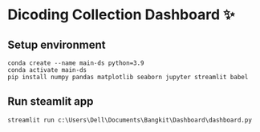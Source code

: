 # Dicoding Collection Dashboard ✨

## Setup environment
```
conda create --name main-ds python=3.9
conda activate main-ds
pip install numpy pandas matplotlib seaborn jupyter streamlit babel
```

## Run steamlit app
```
streamlit run c:\Users\Dell\Documents\Bangkit\Dashboard\dashboard.py
```
